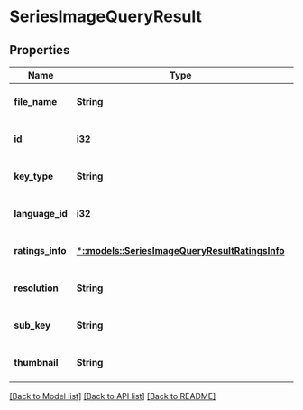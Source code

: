 # SeriesImageQueryResult

## Properties
Name | Type | Description | Notes
------------ | ------------- | ------------- | -------------
**file_name** | **String** |  | [optional] [default to null]
**id** | **i32** |  | [optional] [default to null]
**key_type** | **String** |  | [optional] [default to null]
**language_id** | **i32** |  | [optional] [default to null]
**ratings_info** | [***::models::SeriesImageQueryResultRatingsInfo**](SeriesImageQueryResult_ratingsInfo.md) |  | [optional] [default to null]
**resolution** | **String** |  | [optional] [default to null]
**sub_key** | **String** |  | [optional] [default to null]
**thumbnail** | **String** |  | [optional] [default to null]

[[Back to Model list]](../README.md#documentation-for-models) [[Back to API list]](../README.md#documentation-for-api-endpoints) [[Back to README]](../README.md)


